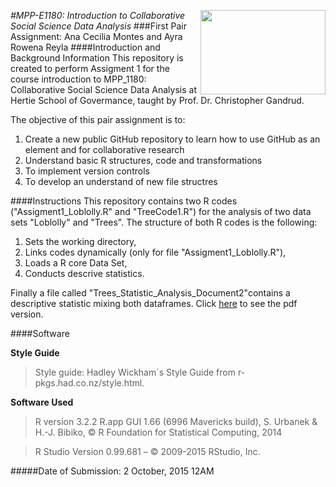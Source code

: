 ﻿
[<img src="https://www.hertie-school.org/uploads/pics/HSG_Logo_rgb_33c6f5.jpg" align="right" height="135" width ="200"/>](http://www.hertie-school.org/)
<i>
#MPP-E1180: Introduction to Collaborative Social Science Data Analysis
</i>
###First Pair Assignment: Ana Cecilia Montes and Ayra Rowena Reyla 
####Introduction and Background Information
This repository is created to perform Assigment 1 for the course introduction to MPP_1180: Collaborative Social Science Data Analysis at Hertie School of Govermance, taught by Prof. Dr. Christopher Gandrud. 

The objective of this pair assignment is to:

1. Create a new public GitHub repository to learn how to use GitHub as an element and for collaborative research
2. Understand basic R structures, code and transformations
3. To implement version controls
4. To develop an understand of new file structres

####Instructions
This repository contains two R codes ("Assigment1_Loblolly.R" and "TreeCode1.R") for the analysis of two data sets "Loblolly" and "Trees". The structure of both R codes is the following:

1. Sets the working directory,
2. Links  codes dynamically (only for file "Assigment1_Loblolly.R"),
3. Loads a R core Data Set, 
4. Conducts descrive statistics.


Finally a file called "Trees_Statistic_Analysis_Document2"contains a descriptive statistic mixing both dataframes.
Click [here](https://github.com/ARowena/Assignment1MontesReyla-/blob/master/Trees_Statistic_Analysis_Document2.pdf) to see the pdf version.

####Software

**Style Guide**
>Style guide: Hadley Wickham´s Style Guide from r-pkgs.had.co.nz/style.html.

**Software Used**
>R version 3.2.2 R.app GUI 1.66 (6996 Mavericks build), S. Urbanek & H.-J. Bibiko, © R Foundation for Statistical Computing, 2014

>R Studio Version 0.99.681 – © 2009-2015 RStudio, Inc.

#####Date of Submission:
2 October, 2015 12AM
